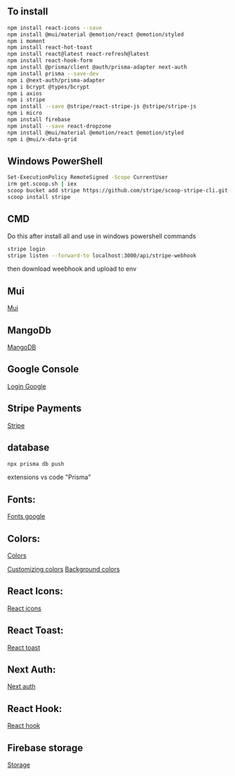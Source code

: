 ## To install
```bash 
npm install react-icons --save
npm install @mui/material @emotion/react @emotion/styled
npm i moment
npm install react-hot-toast
npm install react@latest react-refresh@latest
npm install react-hook-form
npm install @prisma/client @auth/prisma-adapter next-auth
npm install prisma --save-dev
npm i @next-auth/prisma-adapter
npm i bcrypt @types/bcrypt
npm i axios
npm i stripe
npm install --save @stripe/react-stripe-js @stripe/stripe-js
npm i micro
npm install firebase
npm install --save react-dropzone
npm install @mui/material @emotion/react @emotion/styled
npm i @mui/x-data-grid
```

## Windows PowerShell
```bash
Set-ExecutionPolicy RemoteSigned -Scope CurrentUser 
irm get.scoop.sh | iex
scoop bucket add stripe https://github.com/stripe/scoop-stripe-cli.git
scoop install stripe
```

## CMD
Do this after install all and use in windows powershell commands
```bash
stripe login
stripe listen --forward-to localhost:3000/api/stripe-webhook
```
then download weebhook and upload to env




## Mui 
[Mui](https://mui.com/material-ui/react-table/)
## MangoDb
[MangoDB](https://cloud.mongodb.com/)
## Google Console
[Login Google](https://console.cloud.google.com/welcome?hl=pl&project=asnet-shop)
## Stripe Payments
[Stripe](https://dashboard.stripe.com/apikeys)


## database
```bash
npx prisma db push
```

extensions vs code "Prisma"

## Fonts:
[Fonts google](https://fonts.google.com/)
## Colors:
[Colors](https://tailwindcss.com/docs/text-color) 

[Customizing colors](https://tailwindcss.com/docs/customizing-colors)
[Background colors](https://tailwindcss.com/docs/background-color)
## React Icons:
[React icons](https://react-icons.github.io/react-icons)
## React Toast:
[React toast](https://react-hot-toast.com/docs)
## Next Auth:
[Next auth](https://next-auth.js.org/)
## React Hook:
[React hook](https://react-hook-form.com/get-started)


## Firebase storage
[Storage](https://console.firebase.google.com/project/asnet-shop-e3990/storage/asnet-shop-e3990.appspot.com/files)

